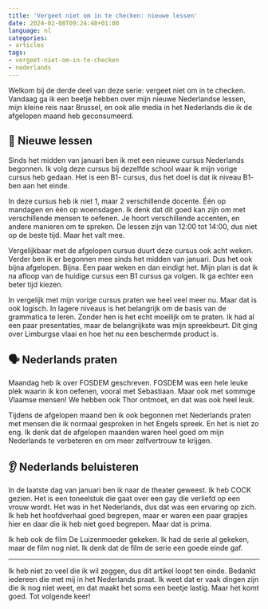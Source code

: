 ```yaml
---
title: 'Vergeet niet om in te checken: nieuwe lessen'
date: 2024-02-08T09:24:48+01:00
language: nl
categories:
- articles
tags:
- vergeet-niet-om-in-te-checken
- nederlands
---
```


Welkom bij de derde deel van deze serie: vergeet niet om in te checken. Vandaag ga ik een beetje hebben over mijn nieuwe Nederlandse lessen, mijn kleine reis naar Brussel, en ook alle media in het Nederlands die ik de afgelopen maand heb geconsumeerd. 

<!--more-->

## 🚌 Nieuwe lessen

Sinds het midden van januari ben ik met een nieuwe cursus Nederlands begonnen. Ik volg deze cursus bij dezelfde school waar ik mijn vorige cursus heb gedaan. Het is een B1- cursus, dus het doel is dat ik niveau B1- ben aan het einde.

In deze cursus heb ik niet 1, maar 2 verschillende docente. Één op mandagen en één op woensdagen. Ik denk dat dit goed kan zijn om met verschillende mensen te oefenen. Je hoort verschillende accenten, en andere manieren om te spreken. De lessen zijn van 12:00 tot 14:00, dus niet op de beste tijd. Maar het valt mee.

Vergelijkbaar met de afgelopen cursus duurt deze cursus ook acht weken. Verder ben ik er begonnen mee sinds het midden van januari. Dus het ook bijna afgelopen. Bijna. Een paar weken en dan eindigt het. Mijn plan is dat ik na afloop van de huidige cursus een B1 cursus ga volgen. Ik ga echter een beter tijd kiezen.

In vergelijk met mijn vorige cursus praten we heel veel meer nu. Maar dat is ook logisch. In lagere niveaus is het belangrijk om de basis van de grammatica te leren. Zonder hen is het echt moeilijk om te praten. Ik had al een paar presentaties, maar de belangrijkste was mijn spreekbeurt. Dit ging over Limburgse vlaai en hoe het nu een beschermde product is.

## 🗣️ Nederlands praten

Maandag heb ik over FOSDEM geschreven. FOSDEM was een hele leuke plek waarin ik kon oefenen, vooral met Sebastiaan. Maar ook met sommige Vlaamse mensen! We hebben ook Thor ontmoet, en dat was ook heel leuk.

Tijdens de afgelopen maand ben ik ook begonnen met Nederlands praten met mensen die ik normaal gesproken in het Engels spreek. En het is niet zo eng. Ik denk dat de afgelopen maanden waren heel goed om mijn Nederlands te verbeteren en om meer zelfvertrouw te krijgen.

## 👂 Nederlands beluisteren

In de laatste dag van januari ben ik naar de theater geweest. Ik heb COCK gezien. Het is een toneelstuk die gaat over een gay die verliefd op een vrouw wordt. Het was in het Nederlands, dus dat was een ervaring op zich. Ik heb het hoofdverhaal goed begrepen, maar er waren een paar grapjes hier en daar die ik heb niet goed begrepen. Maar dat is prima.

Ik heb ook de film De Luizenmoeder gekeken. Ik had de serie al gekeken, maar de film nog niet. Ik denk dat de film de serie een goede einde gaf.

---

Ik heb niet zo veel die ik wil zeggen, dus dit artikel loopt ten einde. Bedankt iedereen die met mij in het Nederlands praat. Ik weet dat er vaak dingen zijn die ik nog niet weet, en dat maakt het soms een beetje lastig. Maar het komt goed. Tot volgende keer!

